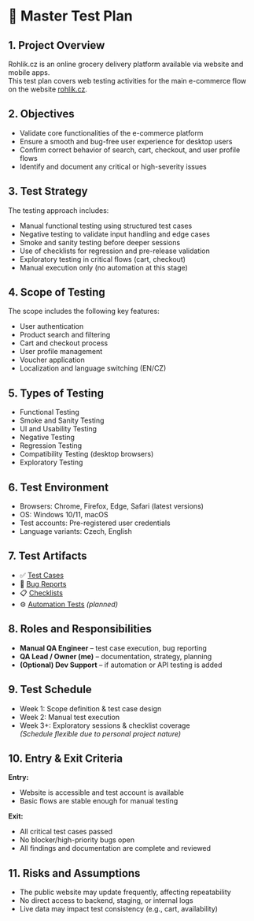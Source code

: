 # 📝 Master Test Plan

## 1. Project Overview
Rohlik.cz is an online grocery delivery platform available via website and mobile apps.  
This test plan covers web testing activities for the main e-commerce flow on the website [rohlik.cz](https://www.rohlik.cz/en-CZ).

## 2. Objectives
- Validate core functionalities of the e-commerce platform  
- Ensure a smooth and bug-free user experience for desktop users  
- Confirm correct behavior of search, cart, checkout, and user profile flows  
- Identify and document any critical or high-severity issues

## 3. Test Strategy
The testing approach includes:
- Manual functional testing using structured test cases  
- Negative testing to validate input handling and edge cases  
- Smoke and sanity testing before deeper sessions  
- Use of checklists for regression and pre-release validation  
- Exploratory testing in critical flows (cart, checkout)  
- Manual execution only (no automation at this stage)

## 4. Scope of Testing
The scope includes the following key features:
- User authentication
- Product search and filtering
- Cart and checkout process
- User profile management
- Voucher application
- Localization and language switching (EN/CZ)

## 5. Types of Testing
- Functional Testing  
- Smoke and Sanity Testing  
- UI and Usability Testing  
- Negative Testing  
- Regression Testing  
- Compatibility Testing (desktop browsers)  
- Exploratory Testing  

## 6. Test Environment
- Browsers: Chrome, Firefox, Edge, Safari (latest versions)  
- OS: Windows 10/11, macOS  
- Test accounts: Pre-registered user credentials  
- Language variants: Czech, English

## 7. Test Artifacts
- ✅ [Test Cases](../01_Test_Cases)
- 🐞 [Bug Reports](../02_Bug_Reports)
- 📋 [Checklists](../03_Checklists)
- ⚙️ [Automation Tests](../05_Automation_Tests) *(planned)*

## 8. Roles and Responsibilities
- **Manual QA Engineer** – test case execution, bug reporting  
- **QA Lead / Owner (me)** – documentation, strategy, planning  
- **(Optional) Dev Support** – if automation or API testing is added

## 9. Test Schedule
- Week 1: Scope definition & test case design  
- Week 2: Manual test execution  
- Week 3+: Exploratory sessions & checklist coverage  
_(Schedule flexible due to personal project nature)_

## 10. Entry & Exit Criteria

**Entry:**
- Website is accessible and test account is available  
- Basic flows are stable enough for manual testing

**Exit:**
- All critical test cases passed  
- No blocker/high-priority bugs open  
- All findings and documentation are complete and reviewed

## 11. Risks and Assumptions
- The public website may update frequently, affecting repeatability  
- No direct access to backend, staging, or internal logs  
- Live data may impact test consistency (e.g., cart, availability)
